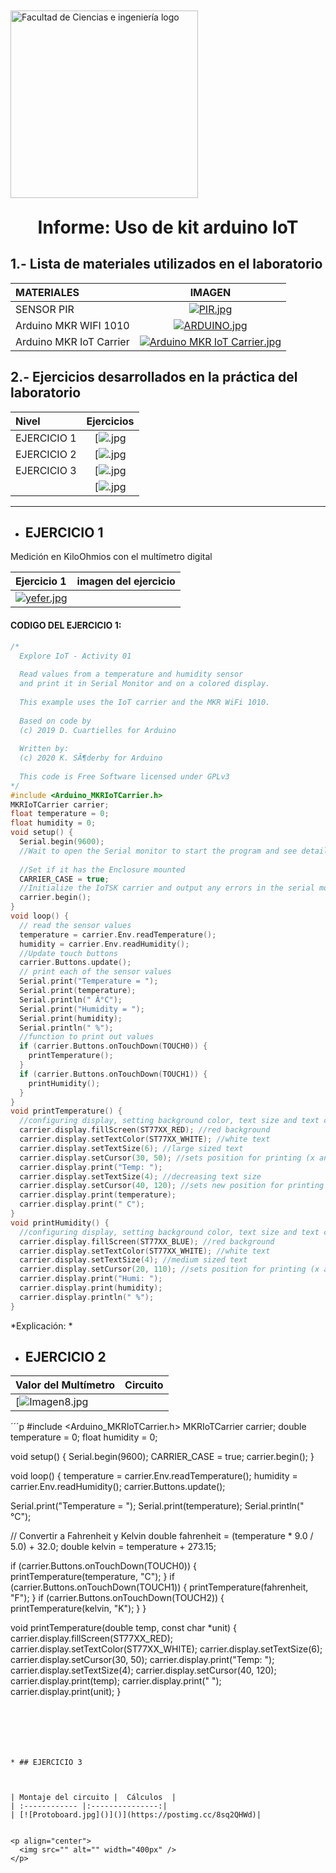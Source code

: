 
<p align="left" style="margin-top: 50px; margin-bottom: 50px; font-family: Arial, sans-serif;">
  <p align="left">
    <img src="https://semanadelcannabis.cayetano.edu.pe/assets/img/logo-upch.png" width="300" alt="Facultad de Ciencias e ingeniería logo">
  </p>  
  <h1 align="center" style="margin-top: 30px; margin-bottom: 0px;">Informe: Uso de kit arduino IoT</h1>
</p>

               
## 1.- Lista de materiales utilizados en el laboratorio


| MATERIALES |  IMAGEN | 
| :------------ |:---------------:| 
| SENSOR PIR| [![PIR.jpg](https://i.postimg.cc/VsjYHfPs/descarga.jpg)](https://postimg.cc/QVdGFrMv)|
| Arduino MKR WIFI 1010| [![ARDUINO.jpg](https://i.postimg.cc/dQSZf2tx/descarga-9.jpg)](https://postimg.cc/hhTGz7mL) |
| Arduino MKR IoT Carrier | [![Arduino MKR IoT Carrier.jpg](https://i.postimg.cc/SQ5PB5CZ/descarga-1.jpg)](https://postimg.cc/V5q4MK7M)| 


## 2.- Ejercicios desarrollados en la práctica del laboratorio

| Nivel | Ejercicios  | 
| :------------ |:---------------:| 
|    EJERCICIO 1    |[![.jpg]()
|     EJERCICIO 2     | [![.jpg]()
|     EJERCICIO 3    | [![.jpg]()
|  | [![.jpg]()
                
----

* ##  EJERCICIO 1

Medición en KiloOhmios con el multímetro digital 

| Ejercicio 1  |imagen del ejercicio  | 
| :------------ |:---------------:| 
| [![yefer.jpg](https://i.postimg.cc/1Rpg4V5Q/Imagen-de-Whats-App-2024-01-24-a-las-16-58-54-db18f646.jpg)](https://postimg.cc/jCSqF57g) |

#### CODIGO DEL EJERCICIO 1:

```cpp
/*
  Explore IoT - Activity 01
 
  Read values from a temperature and humidity sensor
  and print it in Serial Monitor and on a colored display.
 
  This example uses the IoT carrier and the MKR WiFi 1010.
 
  Based on code by
  (c) 2019 D. Cuartielles for Arduino
 
  Written by:
  (c) 2020 K. SÃ¶derby for Arduino
 
  This code is Free Software licensed under GPLv3
*/
#include <Arduino_MKRIoTCarrier.h>
MKRIoTCarrier carrier;
float temperature = 0;
float humidity = 0;
void setup() {
  Serial.begin(9600);
  //Wait to open the Serial monitor to start the program and see details on errors
  
  //Set if it has the Enclosure mounted
  CARRIER_CASE = true;
  //Initialize the IoTSK carrier and output any errors in the serial monitor
  carrier.begin();
}
void loop() {
  // read the sensor values
  temperature = carrier.Env.readTemperature();
  humidity = carrier.Env.readHumidity();
  //Update touch buttons
  carrier.Buttons.update();
  // print each of the sensor values
  Serial.print("Temperature = ");
  Serial.print(temperature);
  Serial.println(" Â°C");
  Serial.print("Humidity = ");
  Serial.print(humidity);
  Serial.println(" %");
  //function to print out values
  if (carrier.Buttons.onTouchDown(TOUCH0)) {
    printTemperature();
  }
  if (carrier.Buttons.onTouchDown(TOUCH1)) {
    printHumidity();
  }
}
void printTemperature() {
  //configuring display, setting background color, text size and text color
  carrier.display.fillScreen(ST77XX_RED); //red background
  carrier.display.setTextColor(ST77XX_WHITE); //white text
  carrier.display.setTextSize(6); //large sized text
  carrier.display.setCursor(30, 50); //sets position for printing (x and y)
  carrier.display.print("Temp: ");
  carrier.display.setTextSize(4); //decreasing text size
  carrier.display.setCursor(40, 120); //sets new position for printing (x and y)
  carrier.display.print(temperature);
  carrier.display.print(" C");
}
void printHumidity() {
  //configuring display, setting background color, text size and text color
  carrier.display.fillScreen(ST77XX_BLUE); //red background
  carrier.display.setTextColor(ST77XX_WHITE); //white text
  carrier.display.setTextSize(4); //medium sized text
  carrier.display.setCursor(20, 110); //sets position for printing (x and y)
  carrier.display.print("Humi: ");
  carrier.display.print(humidity);
  carrier.display.println(" %");
}
```


 *Explicación: *  


* ##   EJERCICIO 2


| Valor del Multímetro  | Circuito  | 
| :------------ |:---------------:| 
| [![Imagen8.jpg]()|

´´´p
#include <Arduino_MKRIoTCarrier.h>
MKRIoTCarrier carrier;
double temperature = 0;
float humidity = 0;

void setup() {
  Serial.begin(9600);
  CARRIER_CASE = true;
  carrier.begin();
}

void loop() {
  temperature = carrier.Env.readTemperature();
  humidity = carrier.Env.readHumidity();
  carrier.Buttons.update();

  Serial.print("Temperature = ");
  Serial.print(temperature);
  Serial.println(" °C");

  // Convertir a Fahrenheit y Kelvin
  double fahrenheit = (temperature * 9.0 / 5.0) + 32.0;
  double kelvin = temperature + 273.15;

  if (carrier.Buttons.onTouchDown(TOUCH0)) {
    printTemperature(temperature, "C");
  }
  if (carrier.Buttons.onTouchDown(TOUCH1)) {
    printTemperature(fahrenheit, "F");
  }
  if (carrier.Buttons.onTouchDown(TOUCH2)) {
    printTemperature(kelvin, "K");
  }
}

void printTemperature(double temp, const char *unit) {
  carrier.display.fillScreen(ST77XX_RED);
  carrier.display.setTextColor(ST77XX_WHITE);
  carrier.display.setTextSize(6);
  carrier.display.setCursor(30, 50);
  carrier.display.print("Temp: ");
  carrier.display.setTextSize(4);
  carrier.display.setCursor(40, 120);
  carrier.display.print(temp);
  carrier.display.print(" ");
  carrier.display.print(unit);
}
```






* ## EJERCICIO 3



| Montaje del circuito |  Cálculos  | 
| :------------ |:---------------:| 
| [![Protoboard.jpg]()]()](https://postimg.cc/8sq2QHWd)|


<p align="center">
  <img src="" alt="" width="400px" />
</p>

